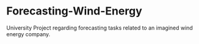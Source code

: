 # Forecasting-Wind-Energy
University Project regarding forecasting tasks related to an imagined wind energy company.
